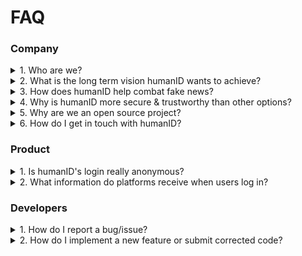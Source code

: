 # FAQ

### Company

<details>
<summary> 1. Who are we?</summary><br>
<p>humanID's leadership team includes experienced cyber-security experts, seasoned entrepreneurs, and graduates from some of the best schools in the United States - but most importantly is driven by the contributions in time and money from all across the world, including more than 20 volunteers spread globally between Jakarta and San Francisco. We were remote and on Zoom before everyone else!</p>
</details>

<details>
<summary> 2. What is the long term vision humanID wants to achieve?</summary><br>
<p>humanID's vision is to provide ONE anonymous, safe and protected digital identity to every human, enabling civil online communities without surveillance or discriminiation.<br><br></p>
</details>

<details>
<summary> 3. How does humanID help combat fake news?</summary><br>
<p>Fake news is spread largely through bots, trolls, and individuals controlling a large number of accounts. humanID makes it more difficult and more costly to create multiple accounts aligned with our vision of only one digital identity per human being. We are creating multiple protection layers to stop the creation of bot networks, among them the requirement of a unique phone number.<br><br></p>
</details>

<details>
<summary> 4. Why is humanID more secure & trustworthy than other options?</summary><br>
<p>humanID is more secure & trustworthy because we don't store any of your information on our servers or communicate it to the applications you're using. Our data is hashed in a way that cannot be reversed, so even if our database -- or that of our partner applications -- is leaked, it will not be of use to any malicious actors. 
It will also be impossible for governments or other people to identify your real-life identity or get your phone number.<br><br></p>
</details>

<details>
<summary> 5. Why are we an open source project?</summary><br>
<p>Open source is powerful because it lowers the barriers to adoption and collaboration, allowing people to spread and improve projects quickly. Developers can take on projects, review them to give feedback, or build on something better on top of existing code. <br><br>
In addition, humanID is all about trust. We ask users to trust us that we don't save or sell their data. Users have been given false promises on that too many times. We have two ways we justify that trust: being non-profit (no profit incentives to break our promise), and being open source (no ability to do anything secretly without users knowing).<br><br></p>
</details>

<details>
<summary> 6. How do I get in touch with humanID?</summary><br>
<p>Anyone external should reach out to bastian@human-id.org for business-related matters, and sidiq@human-id.org if you're a developer. <br><br>
Feel free to join the discussion on <a href="https://chat.whatsapp.com/ECUQk2dodWQ4o5aePXH92w">WhatsApp</a> too<br><br></p>
</details>



### Product

<details>
<summary> 1. Is humanID's login really anonymous?</summary><br>
<p>humanID initially verifies your phone number to ensure you're a unique user. During this minute, you're not entirely anonymous. But we then delete your phone number and only save a random identifier ("hash") as a key. We give platforms yet another random ID as your identifier - this way each platform knows you under a different identifier, and they cannot mix and match your data. This means for platforms, you are entirely anonymous when you enter, and humanID has no way of recovering your information once you verify your phone number.<br><br></p>
</details>

<details>
<summary> 2. What information do platforms receive when users log in?
</summary><br>
<p>A very long, random number. The only other data we communicate and save is the country-code of your phone number (e.g. +1 for US/CA), so communities can adjust their offering accordingly (to change language, for example). That's all.<br><br></p>
</details>

### Developers

<details>
<summary> 1. How do I report a bug/issue?</summary><br>
<p>If you find a bug or error with humanID apps, please submit an issue in each repository affected under the <a href="https://github.com/bluenumberfoundation/humanid-ios-sdk/issues">issues</a> tab. Be as descriptive as possible: include exactly what you did to make the bug appear, what you expected to happen, and what happened instead. Please include screenshots of error and use labels to declare the type and urgency of the issue. Remember to check for similar issues already reported.<br><br>

If you think you've found a security issue, you can responsibly disclose it to us by email : cs@humanid-org.
<br><br></p>
</details>

<details>
<summary> 2. How do I implement a new feature or submit corrected code?</summary><br>
<p>Please visit our <a href="https://github.com/bluenumberfoundation/humanid-ios-sdk/wiki/Contributing">Contributing</a> page for information about implementing new features or submitting code patches.<br><br></p>
</details>


